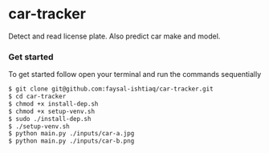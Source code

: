 # car-tracker
Detect and read license plate. Also predict car make and model.

### Get started
To get started follow open your terminal and run the commands sequentially

```bash
$ git clone git@github.com:faysal-ishtiaq/car-tracker.git
$ cd car-tracker
$ chmod +x install-dep.sh
$ chmod +x setup-venv.sh
$ sudo ./install-dep.sh
$ ./setup-venv.sh
$ python main.py ./inputs/car-a.jpg
$ python main.py ./inputs/car-b.png
```

